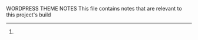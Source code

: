 WORDPRESS THEME NOTES
This file contains notes that are relevant to this project's build
____________________________________________________________

1.